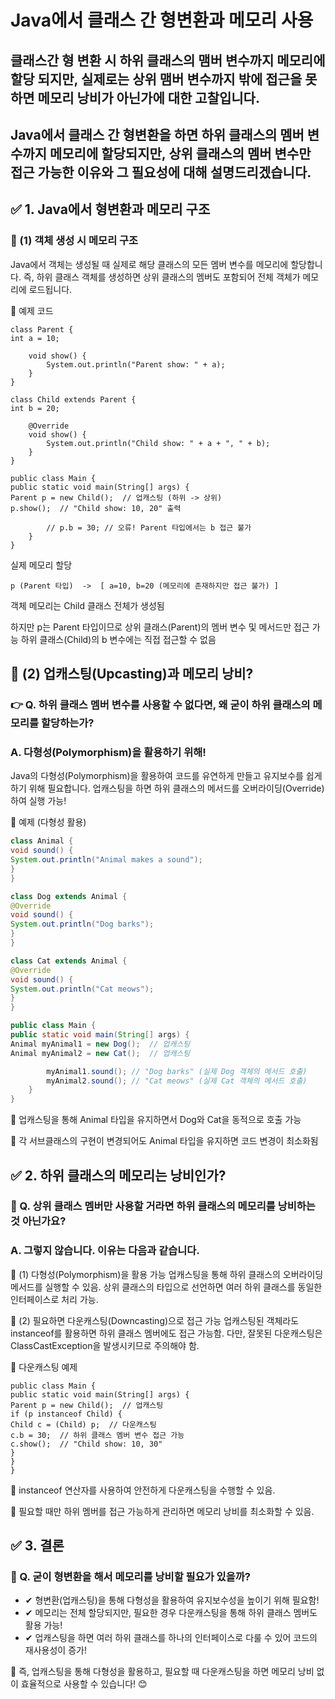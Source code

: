 # Java에서 클래스 간 형변환과 메모리 사용
## 클래스간 형 변환 시 하위 클래스의 맴버 변수까지 메모리에 할당 되지만, 실제로는 상위 맴버 변수까지 밖에 접근을 못하면 메모리 낭비가 아닌가에 대한 고찰입니다.
## Java에서 클래스 간 형변환을 하면 하위 클래스의 멤버 변수까지 메모리에 할당되지만, 상위 클래스의 멤버 변수만 접근 가능한 이유와 그 필요성에 대해 설명드리겠습니다.

## ✅ 1. Java에서 형변환과 메모리 구조

### 📌 (1) 객체 생성 시 메모리 구조

Java에서 객체는 생성될 때 실제로 해당 클래스의 모든 멤버 변수를 메모리에 할당합니다.
즉, 하위 클래스 객체를 생성하면 상위 클래스의 멤버도 포함되어 전체 객체가 메모리에 로드됩니다.

🎯 예제 코드
```
class Parent {
int a = 10;

    void show() {
        System.out.println("Parent show: " + a);
    }
}

class Child extends Parent {
int b = 20;

    @Override
    void show() {
        System.out.println("Child show: " + a + ", " + b);
    }
}

public class Main {
public static void main(String[] args) {
Parent p = new Child();  // 업캐스팅 (하위 -> 상위)
p.show();  // "Child show: 10, 20" 출력

        // p.b = 30; // 오류! Parent 타입에서는 b 접근 불가
    }
}
```
실제 메모리 할당

```
p (Parent 타입)  ->  [ a=10, b=20 (메모리에 존재하지만 접근 불가) ]
```

객체 메모리는 Child 클래스 전체가 생성됨

하지만 p는 Parent 타입이므로 상위 클래스(Parent)의 멤버 변수 및 메서드만 접근 가능
하위 클래스(Child)의 b 변수에는 직접 접근할 수 없음

## 📌 (2) 업캐스팅(Upcasting)과 메모리 낭비?

### 👉 Q. 하위 클래스 멤버 변수를 사용할 수 없다면, 왜 굳이 하위 클래스의 메모리를 할당하는가?
### A. 다형성(Polymorphism)을 활용하기 위해!

Java의 다형성(Polymorphism)을 활용하여 코드를 유연하게 만들고 유지보수를 쉽게 하기 위해 필요합니다.
업캐스팅을 하면 하위 클래스의 메서드를 오버라이딩(Override)하여 실행 가능!

🎯 예제 (다형성 활용)
```java
class Animal {
void sound() {
System.out.println("Animal makes a sound");
}
}

class Dog extends Animal {
@Override
void sound() {
System.out.println("Dog barks");
}
}

class Cat extends Animal {
@Override
void sound() {
System.out.println("Cat meows");
}
}

public class Main {
public static void main(String[] args) {
Animal myAnimal1 = new Dog();  // 업캐스팅
Animal myAnimal2 = new Cat();  // 업캐스팅

        myAnimal1.sound(); // "Dog barks" (실제 Dog 객체의 메서드 호출)
        myAnimal2.sound(); // "Cat meows" (실제 Cat 객체의 메서드 호출)
    }
}
```

📌 업캐스팅을 통해 Animal 타입을 유지하면서 Dog와 Cat을 동적으로 호출 가능

📌 각 서브클래스의 구현이 변경되어도 Animal 타입을 유지하면 코드 변경이 최소화됨

## ✅ 2. 하위 클래스의 메모리는 낭비인가?
### 🎯 Q. 상위 클래스 멤버만 사용할 거라면 하위 클래스의 메모리를 낭비하는 것 아닌가요?
### A. 그렇지 않습니다. 이유는 다음과 같습니다.

📌 (1) 다형성(Polymorphism)을 활용 가능
업캐스팅을 통해 하위 클래스의 오버라이딩 메서드를 실행할 수 있음.
상위 클래스의 타입으로 선언하면 여러 하위 클래스를 동일한 인터페이스로 처리 가능.

📌 (2) 필요하면 다운캐스팅(Downcasting)으로 접근 가능
업캐스팅된 객체라도 instanceof를 활용하면 하위 클래스 멤버에도 접근 가능함.
다만, 잘못된 다운캐스팅은 ClassCastException을 발생시키므로 주의해야 함.

🎯 다운캐스팅 예제
```
public class Main {
public static void main(String[] args) {
Parent p = new Child();  // 업캐스팅
if (p instanceof Child) {
Child c = (Child) p;  // 다운캐스팅
c.b = 30;  // 하위 클래스 멤버 변수 접근 가능
c.show();  // "Child show: 10, 30"
}
}
}
```

📌 instanceof 연산자를 사용하여 안전하게 다운캐스팅을 수행할 수 있음.

📌 필요할 때만 하위 멤버를 접근 가능하게 관리하면 메모리 낭비를 최소화할 수 있음.

## ✅ 3. 결론
### 🎯 Q. 굳이 형변환을 해서 메모리를 낭비할 필요가 있을까?
- ✔ 형변환(업캐스팅)을 통해 다형성을 활용하여 유지보수성을 높이기 위해 필요함!
- ✔ 메모리는 전체 할당되지만, 필요한 경우 다운캐스팅을 통해 하위 클래스 멤버도 활용 가능!
- ✔ 업캐스팅을 하면 여러 하위 클래스를 하나의 인터페이스로 다룰 수 있어 코드의 재사용성이 증가!

🚀 즉, 업캐스팅을 통해 다형성을 활용하고, 필요할 때 다운캐스팅을 하면 메모리 낭비 없이 효율적으로 사용할 수 있습니다! 😊